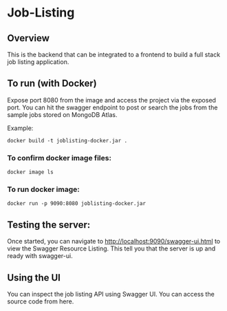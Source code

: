 # Job-Listing

## Overview
This is the backend that can be integrated to a frontend to build a full stack job listing application.

## To run (with Docker)

Expose port 8080 from the image and access the project via the exposed port. You can hit the swagger endpoint to post or search the jobs from the sample jobs stored on MongoDB Atlas.

Example:

```
docker build -t joblisting-docker.jar .
```

### To confirm docker image files:

```
docker image ls
```

### To run docker image:

```
docker run -p 9090:8080 joblisting-docker.jar
```

## Testing the server:

Once started, you can navigate to [http://localhost:9090/swagger-ui.html](http://localhost:9090/swagger-ui.html) to view the Swagger Resource Listing. This tell you that the server is up and ready with swagger-ui.

## Using the UI

You can inspect the job listing API using Swagger UI. You can access the source code from here.



